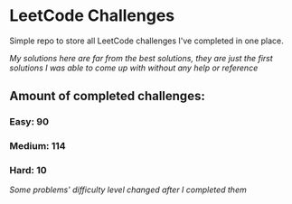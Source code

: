 
# LeetCode Challenges

Simple repo to store all LeetCode challenges I've completed in one place.

<i>My solutions here are far from the best solutions, they are just the first solutions I was able to come up with without any help or reference</i>

## Amount of completed challenges:

### Easy: 90

### Medium: 114

### Hard: 10

<i>Some problems' difficulty level changed after I completed them</i>
